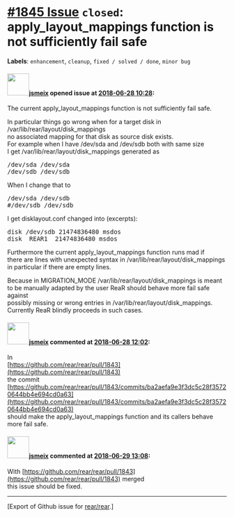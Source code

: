 [\#1845 Issue](https://github.com/rear/rear/issues/1845) `closed`: apply\_layout\_mappings function is not sufficiently fail safe
=================================================================================================================================

**Labels**: `enhancement`, `cleanup`, `fixed / solved / done`,
`minor bug`

#### <img src="https://avatars.githubusercontent.com/u/1788608?u=925fc54e2ce01551392622446ece427f51e2f0ce&v=4" width="50">[jsmeix](https://github.com/jsmeix) opened issue at [2018-06-28 10:28](https://github.com/rear/rear/issues/1845):

The current apply\_layout\_mappings function is not sufficiently fail
safe.

In particular things go wrong when for a target disk in
/var/lib/rear/layout/disk\_mappings  
no associated mapping for that disk as source disk exists.  
For example when I have /dev/sda and /dev/sdb both with same size  
I get /var/lib/rear/layout/disk\_mappings generated as

<pre>
/dev/sda /dev/sda
/dev/sdb /dev/sdb
</pre>

When I change that to

<pre>
/dev/sda /dev/sdb
#/dev/sdb /dev/sdb
</pre>

I get disklayout.conf changed into (excerpts):

<pre>
disk /dev/sdb 21474836480 msdos
disk _REAR1_ 21474836480 msdos
</pre>

Furthermore the current apply\_layout\_mappings function runs mad if  
there are lines with unexpected syntax in
/var/lib/rear/layout/disk\_mappings  
in particular if there are empty lines.

Because in MIGRATION\_MODE /var/lib/rear/layout/disk\_mappings is
meant  
to be manually adapted by the user ReaR should behave more fail safe
against  
possibly missing or wrong entries in
/var/lib/rear/layout/disk\_mappings.  
Currently ReaR blindly proceeds in such cases.

#### <img src="https://avatars.githubusercontent.com/u/1788608?u=925fc54e2ce01551392622446ece427f51e2f0ce&v=4" width="50">[jsmeix](https://github.com/jsmeix) commented at [2018-06-28 12:02](https://github.com/rear/rear/issues/1845#issuecomment-401011308):

In  
[https://github.com/rear/rear/pull/1843](https://github.com/rear/rear/pull/1843)  
the commit  
[https://github.com/rear/rear/pull/1843/commits/ba2aefa9e3f3dc5c28f35720644bb4e694cd0a63](https://github.com/rear/rear/pull/1843/commits/ba2aefa9e3f3dc5c28f35720644bb4e694cd0a63)  
should make the apply\_layout\_mappings function and its callers behave
more fail safe.

#### <img src="https://avatars.githubusercontent.com/u/1788608?u=925fc54e2ce01551392622446ece427f51e2f0ce&v=4" width="50">[jsmeix](https://github.com/jsmeix) commented at [2018-06-29 13:08](https://github.com/rear/rear/issues/1845#issuecomment-401349036):

With
[https://github.com/rear/rear/pull/1843](https://github.com/rear/rear/pull/1843)
merged  
this issue should be fixed.

------------------------------------------------------------------------

\[Export of Github issue for
[rear/rear](https://github.com/rear/rear).\]
